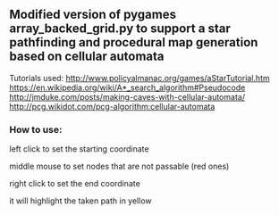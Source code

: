 ## Modified version of pygames array_backed_grid.py to support a star pathfinding and procedural map generation based on cellular automata

Tutorials used:
http://www.policyalmanac.org/games/aStarTutorial.htm
https://en.wikipedia.org/wiki/A*_search_algorithm#Pseudocode
http://jmduke.com/posts/making-caves-with-cellular-automata/
http://pcg.wikidot.com/pcg-algorithm:cellular-automata

### How to use:

left click to set the starting coordinate

middle mouse to set nodes that are not passable (red ones)

right click to set the end coordinate

it will highlight the taken path in yellow


